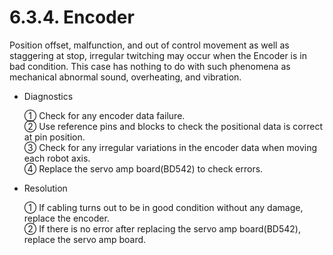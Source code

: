﻿# 6.3.4. Encoder


Position offset, malfunction, and out of control movement as well as staggering at stop, irregular twitching may occur when the Encoder is in bad condition. This case has nothing to do with such phenomena as mechanical abnormal sound, overheating, and vibration.

*	Diagnostics

    ①	Check for any encoder data failure.<br>
    ②	Use reference pins and blocks to check the positional data is correct at pin position.<br>
    ③	Check for any irregular variations in the encoder data when moving each robot axis.<br> 
    ④	Replace the servo amp board(BD542) to check errors. 
 
*	Resolution 

    ①	If cabling turns out to be in good condition without any damage, replace the encoder.<br>
    ②	If there is no error after replacing the servo amp board(BD542), replace the servo amp board.
 

